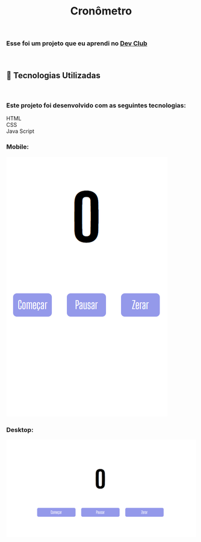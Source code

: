<h1 align="center">Cronômetro</h1>
<br>
<h3> Esse foi um projeto que eu aprendi no <a href="https://www.devclub.com.br">Dev Club</a></h3>
<br>
<h2>🚀 Tecnologias Utilizadas</h2>
<br>
<h3>Este projeto foi desenvolvido com as seguintes tecnologias: </h3>

HTML
<br>
CSS
<br>
Java Script


<h3>Mobile:</h3>
<img src="img/mobile.png">

<h3>Desktop: </h3>
<img src="img/desktop.png">
